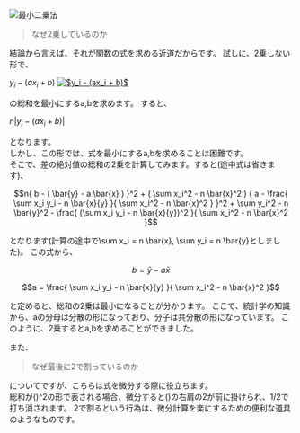 ![最小二乗法](https://gyazo.com/f2be3507fd3218aa864562bae162fc4d)

> なぜ2乗しているのか

結論から言えば、それが関数の式を求める近道だからです。
試しに、2乗しない形で、

$y_i - (ax_i + b)$
<a href="https://www.codecogs.com/eqnedit.php?latex=$y_i&space;-&space;(ax_i&space;&plus;&space;b)$" target="_blank"><img src="https://latex.codecogs.com/png.latex?$y_i&space;-&space;(ax_i&space;&plus;&space;b)$" title="$y_i - (ax_i + b)$" /></a>

の総和を最小にするa,bを求めます。
すると、


$n| y_i - (ax_i + b) |$


となります。  
しかし、この形では、式を最小にするa,bを求めることは困難です。  
そこで、差の絶対値の総和の2乗を計算してみます。すると(途中式は省きます)、
```math
n{ b - ( \bar{y} - a \bar{x} ) }^2 + ( \sum x_i^2 - n \bar{x}^2 ) { a - \frac{ \sum x_i y_i - n \bar{x}{y} }{ \sum x_i^2 - n \bar{x}^2 } }^2
+ \sum y_i^2 - n \bar{y}^2 - \frac{ (\sum x_i y_i - n \bar{x}{y})^2 }{ \sum x_i^2 - n \bar{x}^2 }
```
となります(計算の途中で\sum x_i = n \bar{x}, \sum y_i = n \bar{y}としました)。
この式から、
```math
b = \bar{y} - a \bar{x}
```
```math
a = \frac{ \sum x_i y_i - n \bar{x}{y} }{ \sum x_i^2 - n \bar{x}^2 }
```
と定めると、総和の2乗は最小になることが分かります。
ここで、統計学の知識から、aの分母は分散の形になっており、分子は共分散の形になっています。
このように、2乗するとa,bを求めることができました。

また、

> なぜ最後に2で割っているのか

についてですが、こちらは式を微分する際に役立ちます。  
総和が()^2の形で表される場合、微分すると()の右肩の2が前に掛けられ、1/2で打ち消されます。
2で割るという行為は、微分計算を楽にするための便利な道具のようなものです。